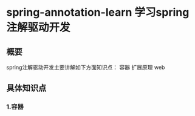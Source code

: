 # spring-annotation-learn 学习spring注解驱动开发

##  概要
spring注解驱动开发主要讲解如下方面知识点：
容器
扩展原理
web

## 具体知识点

###  1.容器
